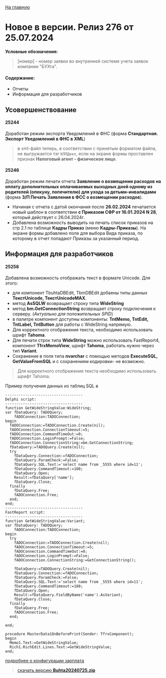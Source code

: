 ﻿[На главную](../../index.md)

# Новое  в версии. Релиз 276 от 25.07.2024

**Условные обозначения:**
 >[номер] - номер заявки во внутренней системе учета заявок компании "БУХта".

#### Содержание: 

- Отчеты
- Информация для разработчиков

## Усовершенствование

#### 25244
Доработан режим экспорта Уведомлений в ФНС (форма  __Стандартная. Экспорт Уведомлений в ФНС в XML__)
>в xml-файл теперь, в соответствии с принятым форматом файла, не выгружается тэг ```КППДекл```, если на экране формы проставлен признак __Налоговый агент - физическое лицо__.

#### 25246
Доработан режим печати отчета __Заявление о возмещении расходов на оплату дополнительных оплачиваемых выходных дней одному из родителей (опекуну, попечителю) для ухода за детьми-инвалидами__ (форма __З/П Печать Заявления в ФСС о возмещении расходов__). 

- Начиная с отчета с датой окончания после __26.02.2024__ печатается новый шаблон в соответствии __с Приказом СФР от 16.01.2024 N 28__, который действует с 26.04.2024г. 
- Добавлена возможность выводить на печать список приказов на стр 2.1 по таблице __Кадры Приказ__ (меню __Кадры-Приказы__). На экране формы добавлено поле для выбора Вида приказа, по которому в отчет попадают Приказы за указанный период. 



## Информация для разработчиков

#### 25258 
Добавлена возможность отображать текст в формате Unicode.
Для этого:
- для компонент TbuhtaDBEdit, TbmDBEdit добаены типы данных
__ТекстUnicode, ТекстUnicodeMAX__. 
- метод __AsSQLW__ возвращает строку типа __WideString__
- метод  __bm.GetConnectionString__ возвращает строку подключения к серверу. (_Актуально для положительных SPID_)
- в палитре компонент доступны компоненты: __TntMemo, TntEdit, TntLabel, TntButton__ для работы с WideString напрямую.
- Для корректного отображения текста, необходимо использовать шрифт __Tahoma__.
- Для печати строк типа __WideString__ можно использовать FastReport4, компонент __TfrxMemoView__, шрифт __Tahoma__, работать нужно через тип __Variant__.
- Сохранение в поля типа __nvarchar__ с помощью методов __ExecuteSQL, GetValueFromSQL__ и с сохранением кодировки- не возможно. 

>Для корректного отображения текста необходимо использовать шрифт Tahoma.

Пример получения данных из таблиц SQL в 

```
-----------------------------------
Delphi script:
-----------------------------------
function GetWideStringValue:WideString;
var fDataQuery: TADOQuery;
    fADOConnection:TADOConnection;
begin
  fADOConnection:=TADOConnection.Create(nil);
  fADOConnection.ConnectionTimeout:=5;
  fADOConnection.CommandTimeOut:=0;
  fADOConnection.LoginPrompt:=False;
  fADOConnection.ConnectionString:=bm.GetConnectionString;
  fDataQuery:=TADOQuery.Create(nil);
  try
    fDataQuery.Connection:=fADOConnection;
    fDataQuery.ParamCheck:=False;
    fDataQuery.SQL.Text:='select name from _5555 where id=11';
    fDataQuery.CommandTimeout:=180;
    fDataQuery.Open;
    Result:=fDataQuery['name'];
    fDataQuery.Close;
  finally
    fDataQuery.Free;
    fADOConnection.Free;
  end;
end;
-----------------------------------
FastReport script:
-----------------------------------
function GetWideStringValue:Variant;
var fDataQuery: TADOQuery;
    fADOConnection:TADOConnection;
begin
  try  
    fADOConnection:=TADOConnection.Create(nil);
    fADOConnection.ConnectionTimeout:=5;
    fADOConnection.CommandTimeOut:=0;
    fADOConnection.LoginPrompt:=False;
    fADOConnection.ConnectionString:=GetConnectionString();    
 
    fDataQuery:=TADOQuery.Create(nil);
    fDataQuery.Connection:=fADOConnection;
    fDataQuery.ParamCheck:=False;
    fDataQuery.SQL.Text:='select name from _5555 where id=11';
    fDataQuery.CommandTimeout:=180;
    fDataQuery.Open;
    Result:=fDataQuery.FieldByName('name').AsVariant;
    fDataQuery.Close;        
  finally
    fDataQuery.Free;
    fADOConnection.Free;                  
  end;

end;
  
procedure MasterData1OnBeforePrint(Sender: TfrxComponent);
begin
  Memo1.Text:=GetWideStringValue;
  Rich1.RichEdit.Lines.Text:=GetWideStringValue;                      
end;
```


[подробнее о конфигурации зарплата](Стандартная_Зарплата.htm)

>[скачать версию **Buhta20240725.zip**](Buhta20240725.zip)
